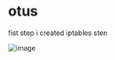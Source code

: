 # otus
fist step i created iptables sten



![image](https://github.com/tulamelkii/otus/assets/130311206/82bc1d27-2460-444f-b171-abab798267ed)
